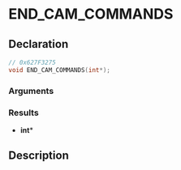# END_CAM_COMMANDS

## Declaration
```cpp
// 0x627F3275
void END_CAM_COMMANDS(int*);
```

### Arguments

### Results
- **int***

## Description
